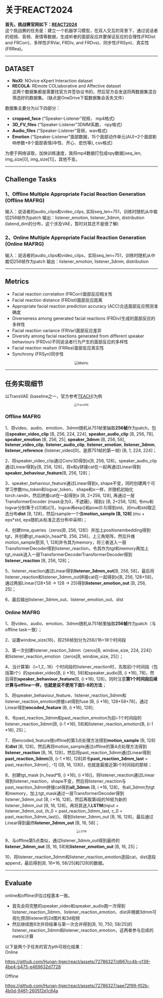 # 关于REACT2024
**首先，挑战赛官网如下：[REACT2024](https://sites.google.com/cam.ac.uk/react2024/home)**  
这个挑战赛的任务是：建立一个机器学习模型，在双人交互的背景下，通过说话者的视频、音频、表情等数据，生成听者的面部反应并要保证反应的合理性(FRDist and FRCorr)、多样性(FRVar, FRDiv, and FRDvs)、同步性(FRSyn)、真实性(FRRea)。

------------

## DATASET
- **NoXI**: NOvice eXpert Interaction dataset
- **RECOLA**: REmote COLlaborative and Affective dataset  
这两个数据集都是需要找官方并签协议书的，然后官方会发送将两数据集混合筛选好的数据集。（缺点是OneDrive下载数据集会丢失文件）

数据集主要分为以下四部分：
- **cropped_face** (“Speaker-Listener”视频， mp4格式)
- **3D_FV_files** (“Speaker-Listener”3DMM系数， npy格式)
- **Audio_files** (“Speaker-Listener”音频，wav格式)
- **Emotion** (“Speaker-Listener”面部数据，15个面部动作单元(AU)+2个面部影响参数+8个面部表情(中性、开心、悲伤等), csv格式)

为便于网络读取，加快训练速度，我将mp4数据打包成npy数据[seq_len, img_size[0], img_size[1]]，其他不变。

------------

## Challenge Tasks
### 1、Offline Multiple Appropriate Facial Reaction Generation (Offline MAFRG)
输入：说话者的audio_clips和video_cilps, 实际seq_len=751，训练时随机从中裁切256帧作为patch
输出：listener_emotion, listener_3dmm, distribution (latend_dim的分布，这个涉及VAE，暂时对其还不是很了解)

### 2、Online Multiple Appropriate Facial Reaction Generation (Online MAFRG)
输入：说话者的audio_clips和video_cilps，实际seq_len=751，训练时随机从中裁切256帧作为patch
输出：listener_emotion, listener_3dmm, distribution

------------

## Metrics
- Facial reaction correlation (FRCorr)面部反应相关性
- Facial reaction distance (FRDist)面部反应距离
- Appropriate facial reaction prediction accuracy (ACC)合适面部反应预测准确度
- Diverseness among generated facial reactions (FRDiv)生成的面部反应的多样性
- Facial reaction variance (FRVar)面部反应差异
- Diversity among facial reactions generated from different speaker behaviours (FRDvs)不同说话者行为产生的面部反应的多样性
- Facial reaction realism (FRRea)面部反应真实性
- Synchrony (FRSyn)同步性
<div align="center">
<img src="https://img2023.cnblogs.com/blog/3204150/202401/3204150-20240110121337218-1965754733.png" style="zoom:80%" alt="Metric"/>
</div>


------------

## 任务实现细节
以TransVAE (baseline之一，官方参考[TEACH](https://arxiv.org/abs/2209.04066))为例
<div align="center">
<img src="https://img2023.cnblogs.com/blog/3204150/202401/3204150-20240110150345109-161683111.png" style="zoom:60%" alt="TransVAE"/>
</div>

### Offline MAFRG
1、将video、audio、emotion、3dmm随机从751帧里抽取**256帧**作为patch，包括**speaker_video_clip** [B, 256, 224, 224], **speaker_audio_clip** [B, 256, 78], **speaker_emotion** [B, 256, 25], **speaker_3dmm** [B, 256, 58], **listener_video_clip**, **listener_audio_clip**, **listener_emotion**, **listener_3dmm**, **listener_reference** (listener_video[0]，是原751帧的第一帧) [B, 1, 224, 224]；

2、将speaker_video_clip通过Conv3D得到x[B, 256, 128]，speaker_audio_clip通过Linear得到y[B, 256, 128]，将x和y拼接cat在一起再通过Linear得到**speaker_behaviour_feature**[B, 256, 128]；

3、speaker_behaviour_feature通过Linear得到x, shape不变，同时创建两个可学习参数mu_token和logvar_token， shape和x一样，并随机初始化torch.randn，然后拼接cat在一起得到x [B, 2+256, 128], 再通过一层TransformerEncoder (mask全为0，不遮蔽)，得到z [B, 2+256, 128], 令mu和logvar分别等于z[0]和z[1]，logvar再exp()和pow(0.5)得到std，对mu和std取正态分布**dist** [B, 128]，然后rsample一个值**motion_sample [B, 128]** (mu + eps*std, eps随机从标准正态分布中采样)；

4、创建time_queries（zeros[B, 256, 128]）并加上positionembedding得到tgt，并创建tgt_mask[n_head*B, 256, 256]，上三角矩阵，然后升维motion_sample至[B, 1, 128]并令其为memory，将三者送入一层TransformerDecoder得到listener_reaction，令其作为tgt和memory再加上tgt_mask送入一层TransformerDecoderTransformerDecoder得到**listener_reaction** [B, 256, 128]；

5、listener_reaction通过Linear得到**listener_3dmm_out**[B, 256, 58]，最后将listener_reaction和listener_3dmm_out拼接cat在一起得到x[B, 256, 128+58]，通过两层Linear(128+58 -> 128 -> 25)得到**listener_emotion_out** [B, 256, 25]；

6、最后输出listener_3dmm_out、listener_emotion_out、dist

### Online MAFRG
1、将video、audio、emotion、3dmm随机从751帧里抽取**256帧**作为patch（与offline task一致）；

2、设置window_size(16)，将256帧划分为256//16=16个时间段

3、第一次创建listener_reaction_3dmm（zeros[B, window_size, 224, 224]）和listener_reaction_emotion（zeros[B, window_size, 25]）；

4、当计算第i（i=1,2,..16）个时间段的listener_reaction时，先取前i个时间段（包括第i个）的speaker_video[B, (i *16), 58]和speaker_audio[B, (i *16), 78]，然后得到**speaker_behaviour_feature**[B, (i *16), 128]，同时注意**第1个时间段后续计算与offline一样，也就是说不使用下面5-8的方法**；

5、将speaker_behaviour_feature、listener_reaction_3dmm和listener_reaction_emotion拼接cat得到fuse [B, (i *16), 128+58+78]，通过Linear得到**encoded_feature** [B, (i *16), 128];

6、令past_reaction_3dmm和past_reaction_emotion为前i-1个时间段的listener_reaction_3dmm[B, (i-1 *16), 58]和listener_reaction_emotion[B, (i-1 *16), 25]；

7、将encoded_feature按offline的第3点处理方法得到**motion_sample** [B, 128]和**dist** [B, 128]，然后再将motion_sample通过offline的第4点处理方法得到**listener_reaction** [B, 16, 128]，然后将past_reaction_3dmm通过Linear得到**past_reaction_3dmm**[B, (i-1 *16), 128]并令**past_reaction_3dmm_last** = past_reaction_3dmm[:, -1] ([B, 16, 128])，也就是最接近第i个时间段的那帧；

8、创建tgt_mask [n_head*B, (i *16), (i *16)]，将listener_reaction通过Linear得到listener_reaction，shape不变，然后将listener_reaction与past_reaction_3dmm拼接cat得到**all_3dmm** [B, i *16, 128]，令all_3dmm为tgt和memory，加上tgt_mask通过一层TransformerDecoder得到listener_3dmm_out [B, i *16, 128]，然后再取第i段的16帧为新的listener_3dmm_out [B, 16, 128]，再将其送入**LSTM**(input = listener_3dmm_out, (h_0 = past_reaction_3dmm_last, c_0 = past_reaction_3dmm_last))，得到listener_3dmm_out [B, 16, 128]，最后通过Linear得到最终**listener_3dmm_out** [B, 16, 58]；
<div align="center">
<img src="https://img2023.cnblogs.com/blog/3204150/202401/3204150-20240110135315286-811971022.jpg" style="zoom:60%" alt="LSTM"/>
</div>

9、与offline第5点类似，通过listener_3dmm_out得到最终的**listener_3dmm_out** [B, 16, 58]和**listener_emotion_out** [B, 16, 25]；

10、将listener_reaction_3dmm和listener_reaction_emotion逐段cat，dist逐段append，最后得到[B, 16*16, 58/25]和[128]的数据。

------------
## Evaluate
online和offline评估过程基本一致。
- 首先会将完整的speaker_video和speaker_audio跑一次得到listener_reaction_3dmm、listener_reaction_emotion、dist并根据3dmm可视化预测listener的2d图片和3d视频
- 然后继续跑9次并将结果与第一次合并得到[B, 10, 750, 58/25]的listener_reaction_3dmm和listener_reaction_emotion，这两者参与后续的metric计算  

以下是两个子任务的官方pth可视化结果：  
Online


https://github.com/Hunan-tiger/react/assets/72786327/d667cc4b-cf39-4be4-b475-e469632d7728


Offline


https://github.com/Hunan-tiger/react/assets/72786327/aae72f99-f02b-4b0d-9461-2605f2e1c84a
